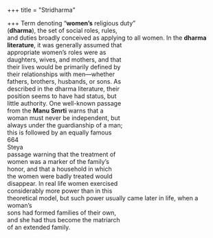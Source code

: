 +++
title = "Stridharma"

+++
Term denoting “**women’s** religious duty”  
(**dharma**), the set of social roles, rules,  
and duties broadly conceived as applying to all women. In the **dharma literature**, it was generally assumed that  
appropriate women’s roles were as  
daughters, wives, and mothers, and that  
their lives would be primarily defined by  
their relationships with men—whether  
fathers, brothers, husbands, or sons. As  
described in the dharma literature, their  
position seems to have had status, but  
little authority. One well-known passage  
from the **Manu Smrti** warns that a  
woman must never be independent, but  
always under the guardianship of a man;  
this is followed by an equally famous  
664  
Steya  
passage warning that the treatment of  
women was a marker of the family’s  
honor, and that a household in which  
the women were badly treated would  
disappear. In real life women exercised  
considerably more power than in this  
theoretical model, but such power usually came later in life, when a woman’s  
sons had formed families of their own,  
and she had thus become the matriarch  
of an extended family.